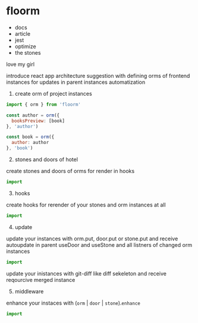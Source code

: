 # floorm

* docs
* article
* jest
* optimize
* the stones

love my girl

introduce react app architecture suggestion with defining orms of frontend instances for updates in parent instances automatization

1. create orm of project instances

```js
import { orm } from 'floorm'

const author = orm({
  booksPreview: [book]
}, 'author')

const book = orm({
  author: author
}, 'book')
```

2. stones and doors of hotel

create stones and doors of orms for render in hooks

```js
import 

```


3. hooks

create hooks for rerender of your stones and orm instances at all

```js
import 

```

4. update

update your instances with orm.put, door.put or stone.put and receive autoupdate in parent useDoor and useStone and all listners of changed orm instances

```js
import 

```

update your inistances with git-diff like diff sekeleton and receive reqourcive merged instance

5. middleware

enhance your instaces with (`orm` | `door` | `stone`).`enhance`

```js
import 

```
